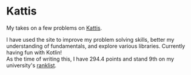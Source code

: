 # Kattis

My takes on a few problems on [Kattis](https://open.kattis.com).

I have used the site to improve my problem solving skills, better my understanding of fundamentals, and explore various libraries. Currently having fun with Kotlin! <br/>
As the time of writing this, I have 294.4 points and stand 9th on my university's [ranklist](https://open.kattis.com/universities/uio.no).
